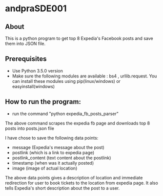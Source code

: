 # andpraSDE001

## About

This is a python program to get top 8 Expedia's Facebook posts and save them into JSON file.

## Prerequisites
- Use Python 3.5.0 version
- Make sure the following modules are available : bs4  , urllib.request. You can install these modules using pip(linux/windows) or easyinstall(windows) 


## How to run the program:
- run the command "python expedia_fb_posts_parser"

The above command scrapes the expedia fb page and downloads top 8 posts into posts.json file

I have chose to save the following data points:
- message (Expedia's message about the post)
- postlink (which is a link to expedia page)
- postlink_content (text content about the postlink)
- timestamp (when was it actually posted)
- image (image of actual location)

The above data points gives a description of location and immediate redirection for user to book tickets to the location from expedia page. It also tells Expedia's short description about the post to a user.
